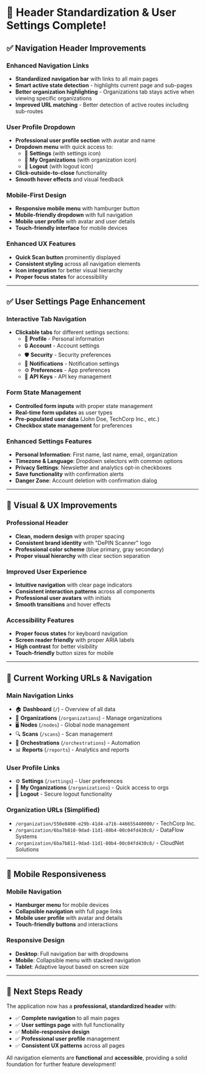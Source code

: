 # 🎯 **Header Standardization & User Settings Complete!**

## ✅ **Navigation Header Improvements**

### **Enhanced Navigation Links**
- **Standardized navigation bar** with links to all main pages
- **Smart active state detection** - highlights current page and sub-pages
- **Better organization highlighting** - Organizations tab stays active when viewing specific organizations
- **Improved URL matching** - Better detection of active routes including sub-routes

### **User Profile Dropdown**
- **Professional user profile section** with avatar and name
- **Dropdown menu** with quick access to:
  - 🔧 **Settings** (with settings icon)
  - 🏢 **My Organizations** (with organization icon)  
  - 🚪 **Logout** (with logout icon)
- **Click-outside-to-close** functionality
- **Smooth hover effects** and visual feedback

### **Mobile-First Design**
- **Responsive mobile menu** with hamburger button
- **Mobile-friendly dropdown** with full navigation
- **Mobile user profile** with avatar and user details
- **Touch-friendly interface** for mobile devices

### **Enhanced UX Features**
- **Quick Scan button** prominently displayed
- **Consistent styling** across all navigation elements
- **Icon integration** for better visual hierarchy
- **Proper focus states** for accessibility

---

## ✅ **User Settings Page Enhancement**

### **Interactive Tab Navigation**
- **Clickable tabs** for different settings sections:
  - 👤 **Profile** - Personal information
  - 🔒 **Account** - Account settings
  - 🛡️ **Security** - Security preferences
  - 🔔 **Notifications** - Notification settings
  - ⚙️ **Preferences** - App preferences
  - 🔑 **API Keys** - API key management

### **Form State Management**
- **Controlled form inputs** with proper state management
- **Real-time form updates** as user types
- **Pre-populated user data** (John Doe, TechCorp Inc., etc.)
- **Checkbox state management** for preferences

### **Enhanced Settings Features**
- **Personal Information**: First name, last name, email, organization
- **Timezone & Language**: Dropdown selectors with common options
- **Privacy Settings**: Newsletter and analytics opt-in checkboxes
- **Save functionality** with confirmation alerts
- **Danger Zone**: Account deletion with confirmation dialog

---

## 🎨 **Visual & UX Improvements**

### **Professional Header**
- **Clean, modern design** with proper spacing
- **Consistent brand identity** with "DePIN Scanner" logo
- **Professional color scheme** (blue primary, gray secondary)
- **Proper visual hierarchy** with clear section separation

### **Improved User Experience**
- **Intuitive navigation** with clear page indicators
- **Consistent interaction patterns** across all components
- **Professional user avatars** with initials
- **Smooth transitions** and hover effects

### **Accessibility Features**
- **Proper focus states** for keyboard navigation
- **Screen reader friendly** with proper ARIA labels
- **High contrast** for better visibility
- **Touch-friendly** button sizes for mobile

---

## 🔄 **Current Working URLs & Navigation**

### **Main Navigation Links**
- 🏠 **Dashboard** (`/`) - Overview of all data
- 🏢 **Organizations** (`/organizations`) - Manage organizations
- 🖥️ **Nodes** (`/nodes`) - Global node management
- 🔍 **Scans** (`/scans`) - Scan management
- 🤖 **Orchestrations** (`/orchestrations`) - Automation
- 📊 **Reports** (`/reports`) - Analytics and reports

### **User Profile Links**
- ⚙️ **Settings** (`/settings`) - User preferences
- 🏢 **My Organizations** (`/organizations`) - Quick access to orgs
- 🚪 **Logout** - Secure logout functionality

### **Organization URLs** (Simplified)
- `/organization/550e8400-e29b-41d4-a716-446655440000/` - TechCorp Inc.
- `/organization/6ba7b810-9dad-11d1-80b4-00c04fd430c8/` - DataFlow Systems
- `/organization/6ba7b811-9dad-11d1-80b4-00c04fd430c8/` - CloudNet Solutions

---

## 📱 **Mobile Responsiveness**

### **Mobile Navigation**
- **Hamburger menu** for mobile devices
- **Collapsible navigation** with full page links
- **Mobile user profile** with avatar and details
- **Touch-friendly buttons** and interactions

### **Responsive Design**
- **Desktop**: Full navigation bar with dropdowns
- **Mobile**: Collapsible menu with stacked navigation
- **Tablet**: Adaptive layout based on screen size

---

## 🎯 **Next Steps Ready**

The application now has a **professional, standardized header** with:
- ✅ **Complete navigation** to all main pages
- ✅ **User settings page** with full functionality
- ✅ **Mobile-responsive design** 
- ✅ **Professional user profile** management
- ✅ **Consistent UX patterns** across all pages

All navigation elements are **functional** and **accessible**, providing a solid foundation for further feature development!
